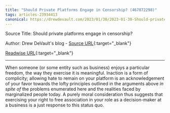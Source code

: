 ```yaml
---
title: "Should Private Platforms Engage in Censorship? (467872298)"
tags: articles-23934413
canonical: https://drewdevault.com/2023/01/30/2023-01-30-Should-private-platforms-engage-in-censorship.html
---
```


Source Title: Should private platforms engage in censorship?

Author: Drew DeVault's blog - [Source URL](https://drewdevault.com/2023/01/30/2023-01-30-Should-private-platforms-engage-in-censorship.html){:target="_blank"}

[Readwise URL](https://readwise.io/open/467872298){:target="_blank"}

---

When someone (or some entity such as business) enjoys a particular freedom, the way they exercise it is meaningful. Inaction is a form of complicity; allowing hate to remain on your platform is an acknowledgement of your favor towards the lofty principles outlined in the arguments above *in spite of* the problems enumerated here and the realities faced by marginalized people today. A purely moral consideration thus suggests that exercising your right to free association in your role as a decision-maker at a business is a just response to this status quo.
